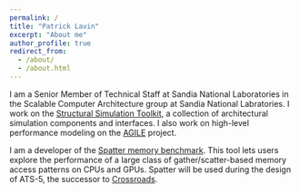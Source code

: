 ```yaml
---
permalink: /
title: "Patrick Lavin"
excerpt: "About me"
author_profile: true
redirect_from:
  - /about/
  - /about.html
---
```


I am a Senior Member of Technical Staff at Sandia National Laboratories in the Scalable Computer Architecture group at Sandia National Labratories. I work on the [Structural Simulation Toolkit](http://sst-simulator.org/), a collection of architectural simulation components and interfaces. I also work on high-level performance modeling on the [AGILE](https://www.iarpa.gov/research-programs/agile) project.

I am a developer of the [Spatter memory benchmark](https://github.com/hpcgarage/spatter). This tool lets users explore the performance of a large class of gather/scatter-based memory access patterns on CPUs and GPUs. Spatter will be used during the design of ATS-5, the successor to [Crossroads](https://discover.lanl.gov/news/1020-supercomputer-tycho).

